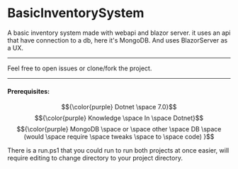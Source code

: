 # BasicInventorySystem

A basic inventory system made with webapi and blazor server.
it uses an api that have connection to a db, here it's MongoDB.
And uses BlazorServer as a UX.

---

Feel free to open issues or clone/fork the project.

---

#### Prerequisites:

$${\color{purple} Dotnet \space 7.0}$$ 
$${\color{purple} Knowledge \space In \space Dotnet}$$
$${\color{purple} MongoDB \space or \space other \space DB \space (would \space require \space tweaks \space to \space code) }$$
  
There is a run.ps1 that you could run to run both projects at once easier, will require editing to change directory to your project directory.
